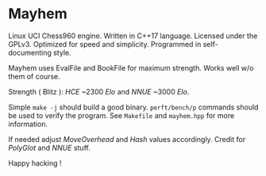 # Mayhem

Linux UCI Chess960 engine.
Written in C++17 language.
Licensed under the GPLv3.
Optimized for speed and simplicity.
Programmed in self-documenting style.

Mayhem uses EvalFile and BookFile for maximum strength.
Works well w/o them of course.

Strength ( Blitz ): *HCE* ~2300 _Elo_ and *NNUE* ~3000 _Elo_.

Simple `make -j` should build a good binary.
`perft/bench/p` commands should be used to verify the program.
See `Makefile` and `mayhem.hpp` for more information.

If needed adjust _MoveOverhead_ and _Hash_ values accordingly.
Credit for _PolyGlot_ and _NNUE_ stuff.

Happy hacking !
